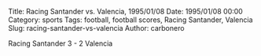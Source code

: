Title: Racing Santander vs. Valencia, 1995/01/08
Date: 1995/01/08 00:00
Category: sports
Tags: football, football scores, Racing Santander, Valencia
Slug: racing-santander-vs-valencia
Author: carbonero


Racing Santander 3 - 2 Valencia
